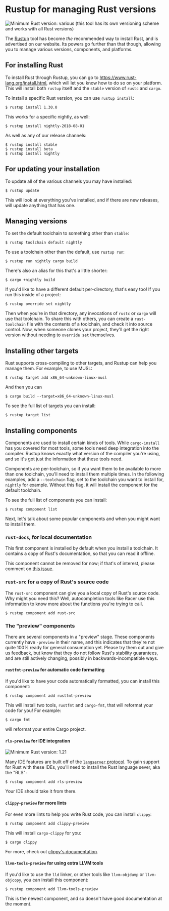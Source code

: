 # Rustup for managing Rust versions

![Minimum Rust version: various](https://img.shields.io/badge/Minimum%20Rust%20Version-various-brightgreen.svg) (this tool has its own versioning scheme and works with all Rust versions)

The [Rustup](https://rustup.rs/) tool has become *the* recommended way to
install Rust, and is advertised on our website. Its powers go further than
that though, allowing you to manage various versions, components, and
platforms.

## For installing Rust

To install Rust through Rustup, you can go to
<https://www.rust-lang.org/install.html>, which will let you know how to do
so on your platform. This will install both `rustup` itself and the `stable`
version of `rustc` and `cargo`.

To install a specific Rust version, you can use `rustup install`:

```console
$ rustup install 1.30.0
```

This works for a specific nightly, as well:

```console
$ rustup install nightly-2018-08-01
```

As well as any of our release channels:

```console
$ rustup install stable
$ rustup install beta
$ rustup install nightly
```

## For updating your installation

To update all of the various channels you may have installed:

```console
$ rustup update
```

This will look at everything you've installed, and if there are new releases,
will update anything that has one.

## Managing versions

To set the default toolchain to something other than `stable`:

```console
$ rustup toolchain default nightly
```

To use a toolchain other than the default, use `rustup run`:

```console
$ rustup run nightly cargo build
```

There's also an alias for this that's a little shorter:

```console
$ cargo +nightly build
```

If you'd like to have a different default per-directory, that's easy too!
If you run this inside of a project:

```console
$ rustup override set nightly
```

Then when you're in that directory, any invocations of `rustc` or `cargo`
will use that toolchain. To share this with others, you can create a
`rust-toolchain` file with the contents of a toolchain, and check it into
source control. Now, when someone clones your project, they'll get the
right version without needing to `override set` themselves.

## Installing other targets

Rust supports cross-compiling to other targets, and Rustup can help you
manage them. For example, to use MUSL:

```console
$ rustup target add x86_64-unknown-linux-musl
```

And then you can

```console
$ cargo build --target=x86_64-unknown-linux-musl
```

To see the full list of targets you can install:

```console
$ rustup target list
```

## Installing components

Components are used to install certain kinds of tools. While `cargo-install`
has you covered for most tools, some tools need deep integration into the
compiler. Rustup knows exactly what version of the compiler you're using, and
so it's got just the information that these tools need.

Components are per-toolchain, so if you want them to be available to more
than one toolchain, you'll need to install them multiple times. In the
following examples, add a `--toolchain` flag, set to the toolchain you
want to install for, `nightly` for example. Without this flag, it will
install the component for the default toolchain.

To see the full list of components you can install:

```console
$ rustup component list
```

Next, let's talk about some popular components and when you might want to
install them.

### `rust-docs`, for local documentation

This first component is installed by default when you install a toolchain. It
contains a copy of Rust's documentation, so that you can read it offline.

This component cannot be removed for now; if that's of interest, please
comment on [this
issue](https://github.com/rust-lang-nursery/rustup.rs/issues/998).

### `rust-src` for a copy of Rust's source code

The `rust-src` component can give you a local copy of Rust's source code. Why
might you need this? Well, autocompletion tools like Racer use this
information to know more about the functions you're trying to call.

```console
$ rustup component add rust-src
```

### The "preview" components

There are several components in a "preview" stage. These components currently
have `-preview` in their name, and this indicates that they're not quite 100%
ready for general consumption yet. Please try them out and give us feedback,
but know that they do not follow Rust's stability guarantees, and are still
actively changing, possibly in backwards-incompatible ways.

#### `rustfmt-preview` for automatic code formatting

If you'd like to have your code automatically formatted, you can
install this component:

```console
$ rustup component add rustfmt-preview
```

This will install two tools, `rustfmt` and `cargo-fmt`, that will reformat your
code for you! For example:

```console
$ cargo fmt
```

will reformat your entire Cargo project.

#### `rls-preview` for IDE integration

![Minimum Rust version: 1.21](https://img.shields.io/badge/Minimum%20Rust%20Version-1.21-brightgreen.svg)

Many IDE features are built off of the [`langserver`
protocol](http://langserver.org/). To gain support for Rust with these IDEs,
you'll need to install the Rust language sever, aka the "RLS":

```console
$ rustup component add rls-preview
```

Your IDE should take it from there.

#### `clippy-preview` for more lints

For even more lints to help you write Rust code, you can install `clippy`:

```console
$ rustup component add clippy-preview
```

This will install `cargo-clippy` for you:

```console
$ cargo clippy
```

For more, check out [clippy's
documentation](https://github.com/rust-lang-nursery/rust-clippy).

#### `llvm-tools-preview` for using extra LLVM tools

If you'd like to use the `lld` linker, or other tools like `llvm-objdump` or
`llvm-objcopy`, you can install this component:

```console
$ rustup component add llvm-tools-preview
```

This is the newest component, and so doesn't have good documentation at the
moment.